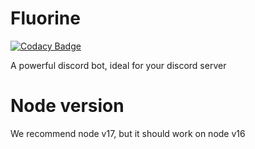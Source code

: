 # Fluorine

[![Codacy Badge](https://api.codacy.com/project/badge/Grade/5d6ed66f9f894c3db747c769ff89e590)](https://app.codacy.com/gh/Fluorinebot/fluorine?utm_source=github.com&utm_medium=referral&utm_content=Fluorinebot/fluorine&utm_campaign=Badge_Grade_Settings)

A powerful discord bot, ideal for your discord server

# Node version
We recommend node v17, but it should work on node v16
    
